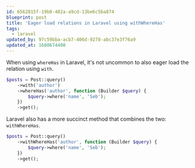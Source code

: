 ```yaml
---
id: 6562815f-19b0-402a-a9cd-13be6c5ba874
blueprint: post
title: 'Eager load relations in Laravel using withWhereHas'
tags:
  - laravel
updated_by: 97c59bba-acb7-406d-9278-abc37e3f76a9
updated_at: 1680674400
---
```

When using `whereHas` in Laravel, it's not uncommon to also eager load the relation using `with`.

```php
$posts = Post::query()
    ->with('author')
    ->whereHas('author', function (Builder $query) {
        $query->where('name', 'Seb');
    })
    ->get();
```

Laravel also has a more succinct method that combines the two: `withWhereHas`.

```php
$posts = Post::query()
    ->withWhereHas('author', function (Builder $query) {
        $query->where('name', 'Seb');
    })
    ->get();
```